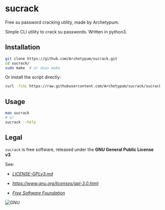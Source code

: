 # sucrack

Free su password cracking utility, made by Archetypum.

Simple CLI utility to crack su passwords. Written in python3.

## Installation

```sh
git clone https://github.com/Archetypum/sucrack.git
cd sucrack/
sudo make  # or doas make
```

Or install the script directly:

```sh
curl -fsSL https://raw.githubusercontent.com/Archetypum/sucrack/sucrack -o sucrack
```

## Usage

```sh
man sucrack
# or
sucrack --help
```

## Legal

`sucrack` is free software, released under the **GNU General Public License v3**.

See:

- [_LICENSE-GPLv3.md_](https://github.com/Archetypum/sucrack/blob/master/LICENSE-GPLv3.md)

- _https://www.gnu.org/licenses/gpl-3.0.html_

- [_Free Software Foundation_](https://www.fsf.org/)

![GNU](https://github.com/user-attachments/assets/66935a97-374f-4dbc-9f1c-428070fda139)
